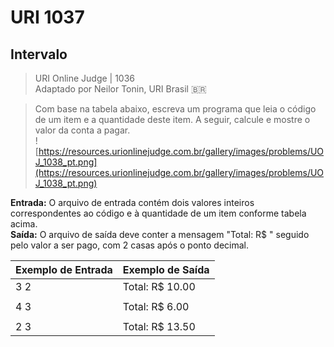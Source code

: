 # URI 1037

## Intervalo

>URI Online Judge | 1036  
>Adaptado por Neilor Tonin, URI Brasil :brazil:  

>Com base na tabela abaixo, escreva um programa que leia o código de um item e a quantidade deste item. A seguir, calcule e mostre o valor da conta a pagar.  
![https://resources.urionlinejudge.com.br/gallery/images/problems/UOJ_1038_pt.png](https://resources.urionlinejudge.com.br/gallery/images/problems/UOJ_1038_pt.png)

**Entrada:** O arquivo de entrada contém dois valores inteiros correspondentes ao código e à quantidade de um item conforme tabela acima.  
**Saída:** O arquivo de saída deve conter a mensagem "Total: R$ " seguido pelo valor a ser pago, com 2 casas após o ponto decimal.  

| Exemplo de Entrada | Exemplo de Saída |
| ------------------ | ---------------- |
| 3 2                | Total: R$ 10.00  |
|                    |                  |
| 4 3                | Total: R$ 6.00   |
|                    |                  |
| 2 3                | Total: R$ 13.50  |
